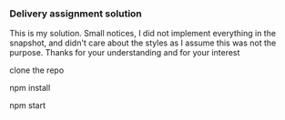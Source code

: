 ### Delivery assignment solution


This is my solution.
Small notices, I did not implement everything in the snapshot, and didn't care about the styles as I assume this was not the purpose.
Thanks for your understanding and for your interest


clone the repo

npm install

npm start


